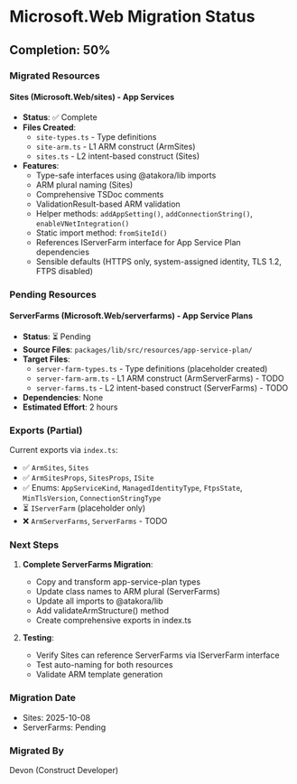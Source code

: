# Microsoft.Web Migration Status

## Completion: 50%

### Migrated Resources

#### Sites (Microsoft.Web/sites) - App Services
- **Status**: ✅ Complete
- **Files Created**:
  - `site-types.ts` - Type definitions
  - `site-arm.ts` - L1 ARM construct (ArmSites)
  - `sites.ts` - L2 intent-based construct (Sites)
- **Features**:
  - Type-safe interfaces using @atakora/lib imports
  - ARM plural naming (Sites)
  - Comprehensive TSDoc comments
  - ValidationResult-based ARM validation
  - Helper methods: `addAppSetting()`, `addConnectionString()`, `enableVNetIntegration()`
  - Static import method: `fromSiteId()`
  - References IServerFarm interface for App Service Plan dependencies
  - Sensible defaults (HTTPS only, system-assigned identity, TLS 1.2, FTPS disabled)

### Pending Resources

#### ServerFarms (Microsoft.Web/serverfarms) - App Service Plans
- **Status**: ⏳ Pending
- **Source Files**: `packages/lib/src/resources/app-service-plan/`
- **Target Files**:
  - `server-farm-types.ts` - Type definitions (placeholder created)
  - `server-farm-arm.ts` - L1 ARM construct (ArmServerFarms) - TODO
  - `server-farms.ts` - L2 intent-based construct (ServerFarms) - TODO
- **Dependencies**: None
- **Estimated Effort**: 2 hours

### Exports (Partial)
Current exports via `index.ts`:
- ✅ `ArmSites`, `Sites`
- ✅ `ArmSitesProps`, `SitesProps`, `ISite`
- ✅ Enums: `AppServiceKind`, `ManagedIdentityType`, `FtpsState`, `MinTlsVersion`, `ConnectionStringType`
- ⏳ `IServerFarm` (placeholder only)
- ❌ `ArmServerFarms`, `ServerFarms` - TODO

### Next Steps

1. **Complete ServerFarms Migration**:
   - Copy and transform app-service-plan types
   - Update class names to ARM plural (ServerFarms)
   - Update all imports to @atakora/lib
   - Add validateArmStructure() method
   - Create comprehensive exports in index.ts

2. **Testing**:
   - Verify Sites can reference ServerFarms via IServerFarm interface
   - Test auto-naming for both resources
   - Validate ARM template generation

### Migration Date
- Sites: 2025-10-08
- ServerFarms: Pending

### Migrated By
Devon (Construct Developer)
